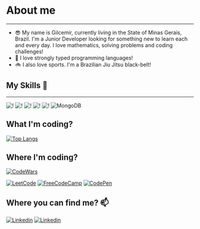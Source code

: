 # About me 
----------
- 😎 My name is Gilcemir, currently living in the State of Minas Gerais, Brazil. I'm a Junior Developer looking for something new to learn each and every day. I love mathematics, solving problems and coding challenges!
- 🚀 I love strongly typed programming languages!
- 🚲 I also love sports. I'm a Brazilian Jiu Jitsu black-belt!
  

## My Skills 👶
---------
![!](https://img.shields.io/badge/.NET-512BD4?style=for-the-badge&logo=dotnet&logoColor=white) ![!](https://img.shields.io/badge/C%23-239120?style=for-the-badge&logo=c-sharp&logoColor=white) ![!](https://img.shields.io/badge/C%2B%2B-00599C?style=for-the-badge&logo=c%2B%2B&logoColor=white) ![!](	https://img.shields.io/badge/JavaScript-323330?style=for-the-badge&logo=javascript&logoColor=F7DF1E) ![!](https://camo.githubusercontent.com/988b23566a8e239f9717abbed64d36834115c8a8c7082a71c358e04f47f8398c/68747470733a2f2f696d672e736869656c64732e696f2f62616467652f4d7953514c2d3030303030463f7374796c653d666f722d7468652d6261646765266c6f676f3d6d7973716c266c6f676f436f6c6f723d7768697465)
![MongoDB](https://img.shields.io/badge/MongoDB-%234ea94b.svg?style=for-the-badge&logo=mongodb&logoColor=white)


## What I'm coding?

[![Top Langs](https://github-readme-stats.vercel.app/api/top-langs/?username=Gilcemir)](https://github.com/Gilcemir)


## Where I'm coding?


[![CodeWars](https://www.codewars.com/users/Gilcemir/badges/small)](https://www.codewars.com/users/Gilcemir)

[![LeetCode](https://img.shields.io/badge/-LeetCode-FFA116?style=for-the-badge&logo=LeetCode&logoColor=black)](https://leetcode.com/gangelofilho/) [![FreeCodeCamp](https://img.shields.io/badge/freecodecamp-27273D?style=for-the-badge&logo=freecodecamp&logoColor=whit)](https://www.freecodecamp.org/gilcemir) [![CodePen](https://img.shields.io/badge/Codepen-000000?style=for-the-badge&logo=codepen&logoColor=white)](https://codepen.io/gilcemir)

## Where you can find me? 📫
[![Linkedin](https://img.shields.io/badge/LinkedIn-0077B5?style=for-the-badge&logo=linkedin&logoColor=white)](https://www.linkedin.com/in/gilcemir-filho/) [![Linkedin](https://camo.githubusercontent.com/571384769c09e0c66b45e39b5be70f68f552db3e2b2311bc2064f0d4a9f5983b/68747470733a2f2f696d672e736869656c64732e696f2f62616467652f476d61696c2d4431343833363f7374796c653d666f722d7468652d6261646765266c6f676f3d676d61696c266c6f676f436f6c6f723d7768697465)](mailto:gangelofilho@gmail.com) 



